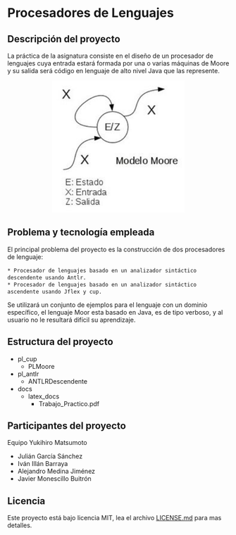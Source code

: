 # Procesadores de Lenguajes

## Descripción del proyecto

La práctica de la asignatura consiste en el diseño de un procesador de lenguajes cuya entrada estará formada por una o varias máquinas de Moore y su salida será código en lenguaje de alto nivel Java que las represente.


<p align="center">
  <img width="300" height="300" src="https://github.com/MedinaAJ/ProcesadoresDelLenguaje/blob/development/docs/modelo-moore.jpg">
</p>

## Problema y tecnología empleada

El principal problema del proyecto es la construcción de dos procesadores de lenguaje:

	* Procesador de lenguajes basado en un analizador sintáctico descendente usando Antlr.
	* Procesador de lenguajes basado en un analizador sintáctico ascendente usando Jflex y cup.

Se utilizará un conjunto de ejemplos para el lenguaje con un dominio específico, el lenguaje Moor esta basado en Java, es de tipo verboso, y al usuario no le resultará difícil su aprendizaje.

## Estructura del proyecto

* pl_cup
  * PLMoore
* pl_antlr
   * ANTLRDescendente
* docs
  * latex_docs
    * Trabajo_Practico.pdf

## Participantes del proyecto
Equipo Yukihiro Matsumoto

* Julián García Sánchez
* Iván Illán Barraya
* Alejandro Medina Jiménez
* Javier Monescillo Buitrón

## Licencia
Este proyecto está bajo licencia MIT, lea el archivo [LICENSE.md](LICENSE.md) para mas detalles.



